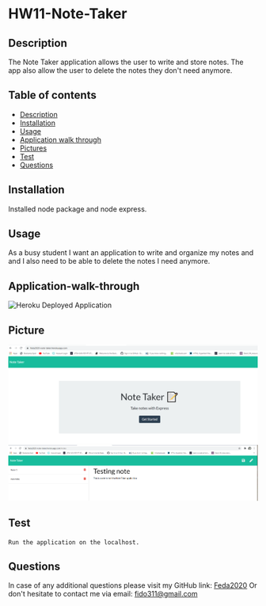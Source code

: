 # HW11-Note-Taker

## Description

  The Note Taker application allows the user to write and store notes. The app also allow the user to delete the notes they don't need anymore.  

## Table of contents

* [Description](#Description)
* [Installation](#Installation)
* [Usage](#Usage)
* [Application walk through](#Application-walk-through)
* [Pictures](#Picture)
* [Test](#Test)
* [Questions](#Questions)

## Installation

  Installed node package and node express. 

## Usage

  As a busy student I want an application to write and organize my notes and  and I also need to be able to delete the notes I need anymore.

## Application-walk-through

 ![Heroku Deployed Application](./public/assets/HerokuApp.gif)

 ## Picture

 ![Website](./public/assets/HerokuPage.PNG)
 ![Website](./public/assets/NoteHTML.PNG)

## Test

    Run the application on the localhost. 

## Questions
In case of any additional questions please visit my GitHub link: [Feda2020](https://github.com/Feda2020) 
Or don't hesitate to contact me via email: fido311@gmail.com
    